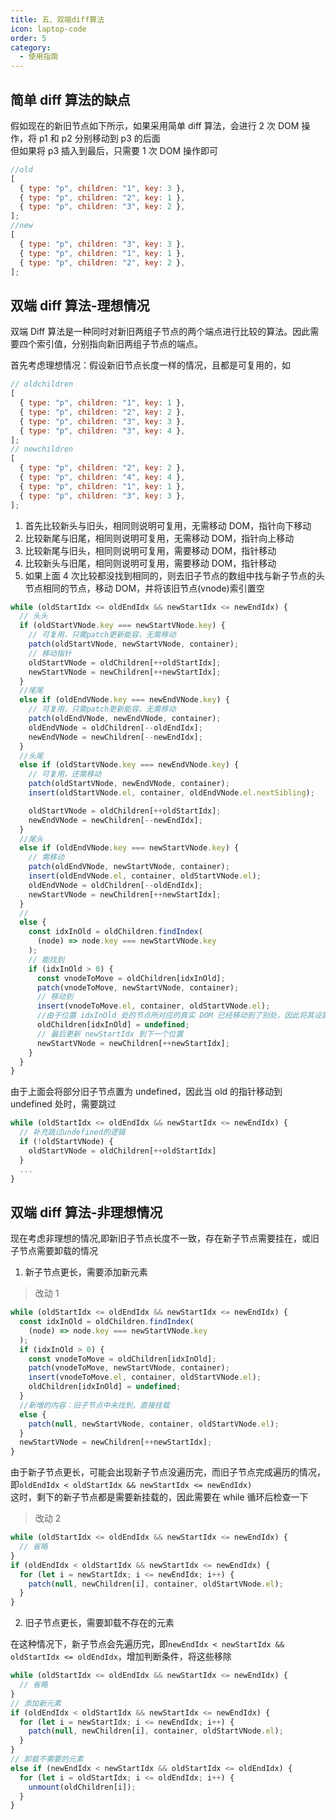 ```yaml
---
title: 五、双端diff算法
icon: laptop-code
order: 5
category:
  - 使用指南
---
```


## 简单 diff 算法的缺点

假如现在的新旧节点如下所示，如果采用简单 diff 算法，会进行 2 次 DOM 操作，将 p1 和 p2 分别移动到 p3 的后面  
但如果将 p3 插入到最后，只需要 1 次 DOM 操作即可

```js
//old
[
  { type: "p", children: "1", key: 3 },
  { type: "p", children: "2", key: 1 },
  { type: "p", children: "3", key: 2 },
];
//new
[
  { type: "p", children: "3", key: 3 },
  { type: "p", children: "1", key: 1 },
  { type: "p", children: "2", key: 2 },
];
```

## 双端 diff 算法-理想情况

双端 Diff 算法是一种同时对新旧两组子节点的两个端点进行比较的算法。因此需要四个索引值，分别指向新旧两组子节点的端点。

首先考虑理想情况：假设新旧节点长度一样的情况，且都是可复用的，如

```js
// oldchildren
[
  { type: "p", children: "1", key: 1 },
  { type: "p", children: "2", key: 2 },
  { type: "p", children: "3", key: 3 },
  { type: "p", children: "3", key: 4 },
];
// newchildren
[
  { type: "p", children: "2", key: 2 },
  { type: "p", children: "4", key: 4 },
  { type: "p", children: "1", key: 1 },
  { type: "p", children: "3", key: 3 },
];
```

1. 首先比较新头与旧头，相同则说明可复用，无需移动 DOM，指针向下移动
2. 比较新尾与旧尾，相同则说明可复用，无需移动 DOM，指针向上移动
3. 比较新尾与旧头，相同则说明可复用，需要移动 DOM，指针移动
4. 比较新头与旧尾，相同则说明可复用，需要移动 DOM，指针移动
5. 如果上面 4 次比较都没找到相同的，则去旧子节点的数组中找与新子节点的头节点相同的节点，移动 DOM，并将该旧节点(vnode)索引置空

```js
while (oldStartIdx <= oldEndIdx && newStartIdx <= newEndIdx) {
  // 头头
  if (oldStartVNode.key === newStartVNode.key) {
    // 可复用，只需patch更新能容，无需移动
    patch(oldStartVNode, newStartVNode, container);
    // 移动指针
    oldStartVNode = oldChildren[++oldStartIdx];
    newStartVNode = newChildren[++newStartIdx];
  }
  //尾尾
  else if (oldEndVNode.key === newEndVNode.key) {
    // 可复用，只需patch更新能容，无需移动
    patch(oldEndVNode, newEndVNode, container);
    oldEndVNode = oldChildren[--oldEndIdx];
    newEndVNode = newChildren[--newEndIdx];
  }
  //头尾
  else if (oldStartVNode.key === newEndVNode.key) {
    // 可复用，还需移动
    patch(oldStartVNode, newEndVNode, container);
    insert(oldStartVNode.el, container, oldEndVNode.el.nextSibling);

    oldStartVNode = oldChildren[++oldStartIdx];
    newEndVNode = newChildren[--newEndIdx];
  }
  //尾头
  else if (oldEndVNode.key === newStartVNode.key) {
    // 需移动
    patch(oldEndVNode, newStartVNode, container);
    insert(oldEndVNode.el, container, oldStartVNode.el);
    oldEndVNode = oldChildren[--oldEndIdx];
    newStartVNode = newChildren[++newStartIdx];
  }
  //
  else {
    const idxInOld = oldChildren.findIndex(
      (node) => node.key === newStartVNode.key
    );
    // 能找到
    if (idxInOld > 0) {
      const vnodeToMove = oldChildren[idxInOld];
      patch(vnodeToMove, newStartVNode, container);
      // 移动到
      insert(vnodeToMove.el, container, oldStartVNode.el);
      //由于位置 idxInOld 处的节点所对应的真实 DOM 已经移动到了别处，因此将其设置为 undefined
      oldChildren[idxInOld] = undefined;
      // 最后更新 newStartIdx 到下一个位置
      newStartVNode = newChildren[++newStartIdx];
    }
  }
}
```

由于上面会将部分旧子节点置为 undefined，因此当 old 的指针移动到 undefined 处时，需要跳过

```js
while (oldStartIdx <= oldEndIdx && newStartIdx <= newEndIdx) {
  // 补充跳过undefined的逻辑
  if (!oldStartVNode) {
    oldStartVNode = oldChildren[++oldStartIdx]
  }
  ...
}
```

## 双端 diff 算法-非理想情况

现在考虑非理想的情况,即新旧子节点长度不一致，存在新子节点需要挂在，或旧子节点需要卸载的情况

1. 新子节点更长，需要添加新元素

> 改动 1

```js
while (oldStartIdx <= oldEndIdx && newStartIdx <= newEndIdx) {
  const idxInOld = oldChildren.findIndex(
    (node) => node.key === newStartVNode.key
  );
  if (idxInOld > 0) {
    const vnodeToMove = oldChildren[idxInOld];
    patch(vnodeToMove, newStartVNode, container);
    insert(vnodeToMove.el, container, oldStartVNode.el);
    oldChildren[idxInOld] = undefined;
  }
  //新增的内容：旧子节点中未找到，直接挂载
  else {
    patch(null, newStartVNode, container, oldStartVNode.el);
  }
  newStartVNode = newChildren[++newStartIdx];
}
```

由于新子节点更长，可能会出现新子节点没遍历完，而旧子节点完成遍历的情况，即`oldEndIdx < oldStartIdx && newStartIdx <= newEndIdx)`  
这时，剩下的新子节点都是需要新挂载的，因此需要在 while 循环后检查一下

> 改动 2

```js
while (oldStartIdx <= oldEndIdx && newStartIdx <= newEndIdx) {
  // 省略
}
if (oldEndIdx < oldStartIdx && newStartIdx <= newEndIdx) {
  for (let i = newStartIdx; i <= newEndIdx; i++) {
    patch(null, newChildren[i], container, oldStartVNode.el);
  }
}
```

2. 旧子节点更长，需要卸载不存在的元素

在这种情况下，新子节点会先遍历完，即`newEndIdx < newStartIdx && oldStartIdx <= oldEndIdx`，增加判断条件，将这些移除

```js
while (oldStartIdx <= oldEndIdx && newStartIdx <= newEndIdx) {
  // 省略
}
// 添加新元素
if (oldEndIdx < oldStartIdx && newStartIdx <= newEndIdx) {
  for (let i = newStartIdx; i <= newEndIdx; i++) {
    patch(null, newChildren[i], container, oldStartVNode.el);
  }
}
// 卸载不需要的元素
else if (newEndIdx < newStartIdx && oldStartIdx <= oldEndIdx) {
  for (let i = oldStartIdx; i <= oldEndIdx; i++) {
    unmount(oldChildren[i]);
  }
}
```
